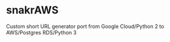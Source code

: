# snakrAWS
Custom short URL generator port from Google Cloud/Python 2 to AWS/Postgres RDS/Python 3

